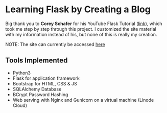 # Learning Flask by Creating a Blog

Big thank you to **Corey Schafer** for his YouTube Flask Tutorial ([link](https://www.youtube.com/watch?v=MwZwr5Tvyxo&list=PL-osiE80TeTs4UjLw5MM6OjgkjFeUxCYH&ab_channel=CoreySchafer)), which took me step by step through this project. I customized the site material with my information instead of his, but none of this is really my creation.

NOTE: The site can currently be accessed [here](45.33.123.193)

## Tools Implemented
- Python3
- Flask for application framework
- Bootstrap for HTML, CSS & JS
- SQLAlchemy Database
- BCrypt Password Hashing
- Web serving with Nginx and Gunicorn on a virtual machine (Linode Cloud)
